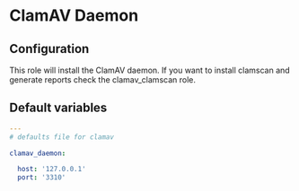 # ClamAV Daemon

<!--TOC-->
<!--ENDTOC-->
## Configuration
This role will install the ClamAV daemon. If you want to install clamscan and generate reports check the clamav_clamscan role.

<!--ROLEVARS-->
## Default variables
```yaml
---
# defaults file for clamav

clamav_daemon:

  host: '127.0.0.1'
  port: '3310'

```

<!--ENDROLEVARS-->
